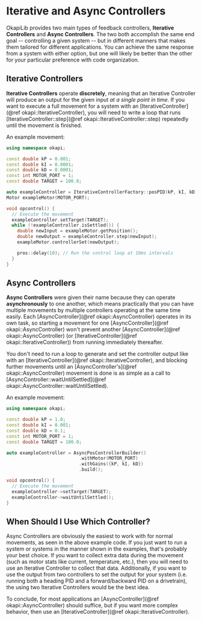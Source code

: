# Iterative and Async Controllers

OkapiLib provides two main types of feedback controllers, **Iterative
Controllers** and **Async Controllers**. The two both accomplish the
same end goal \-- controlling a given system \-- but in different
manners that makes them tailored for different applications. You can
achieve the same response from a system with either option, but one will
likely be better than the other for your particular preference with code
organization.

## Iterative Controllers

**Iterative Controllers** operate **discretely**, meaning that an
Iterative Controller will produce an output for the given input *at a
single point in time*. If you want to execute a full movement for a system with
an [IterativeController](@ref okapi::IterativeController), you will need to
write a loop that runs
[IterativeController::step](@ref okapi::IterativeController::step) repeatedly
until the movement is finished.

An example movement:

```cpp
using namespace okapi;

const double kP = 0.001;
const double kI = 0.0001;
const double kD = 0.0001;
const int MOTOR_PORT = 1;
const double TARGET = 100.0;

auto exampleController = IterativeControllerFactory::posPID(kP, kI, kD);
Motor exampleMotor(MOTOR_PORT);

void opcontrol() {
  // Execute the movement
  exampleController.setTarget(TARGET);
  while (!exampleController.isSettled()) {
    double newInput = exampleMotor.getPosition();
    double newOutput = exampleController.step(newInput);
    exampleMotor.controllerSet(newOutput);

    pros::delay(10); // Run the control loop at 10ms intervals
  }
}
```

## Async Controllers

**Async Controllers** were given their name because they can operate
**asynchronously** to one another, which means practically that you can
have multiple movements by multiple controllers operating at the same
time easily. Each [AsyncController](@ref okapi::AsyncController) operates in its
own task, so starting a movement for one
[AsyncController](@ref okapi::AsyncController) won't prevent another
[AsyncController](@ref okapi::AsyncController) (or
[IterativeController](@ref okapi::IterativeController)) from running immediately
thereafter.

You don't need to run a loop to generate and set the controller output
like with an [IterativeController](@ref okapi::IterativeController), and
blocking further movements until an
[AsyncController's](@ref okapi::AsyncController) movement is done is as simple
as a call to
[AsyncController::waitUntilSettled](@ref okapi::AsyncController::waitUntilSettled).

An example movement:

```cpp
using namespace okapi;

const double kP = 1.0;
const double kI = 0.001;
const double kD = 0.1;
const int MOTOR_PORT = 1;
const double TARGET = 100.0;

auto exampleController = AsyncPosControllerBuilder()
                           .withMotor(MOTOR_PORT)
                           .withGains({kP, kI, kD})
                           .build();

void opcontrol() {
  // Execute the movement
  exampleController->setTarget(TARGET);
  exampleController->waitUntilSettled();
}
```

## When Should I Use Which Controller?

Async Controllers are obviously the easiest to work with for normal
movements, as seen in the above example code. If you just want to run a
system or systems in the manner shown in the examples, that's probably
your best choice. If you want to collect extra data during the movement
(such as motor stats like current, temperature, etc.), then you will
need to use an Iterative Controller to collect that data. Additionally,
if you want to use the output from two controllers to set the output for
your system (i.e. running both a heading PID and a forward/backward PID
on a drivetrain), the using two Iterative Controllers would be the best
idea.

To conclude, for most applications an
[AsyncController](@ref okapi::AsyncController) should suffice, but if you want
more complex behavior, then use an
[IterativeController](@ref okapi::IterativeController).
